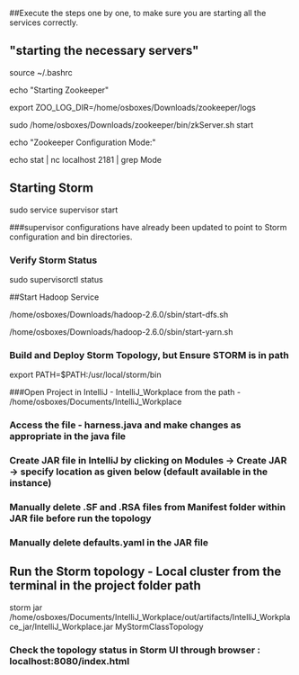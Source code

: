 ##Execute the steps one by one, to make sure you are starting all the services correctly.

## "starting the necessary servers"

source ~/.bashrc

echo "Starting Zookeeper"

export ZOO_LOG_DIR=/home/osboxes/Downloads/zookeeper/logs

sudo  /home/osboxes/Downloads/zookeeper/bin/zkServer.sh start

echo "Zookeeper Configuration Mode:"

echo stat | nc localhost 2181 | grep Mode

## Starting Storm

sudo service supervisor start

###supervisor configurations have already been updated to point to Storm configuration and bin directories.
### Verify Storm Status

sudo supervisorctl status

##Start Hadoop Service

/home/osboxes/Downloads/hadoop-2.6.0/sbin/start-dfs.sh

/home/osboxes/Downloads/hadoop-2.6.0/sbin/start-yarn.sh

### Build and Deploy Storm Topology, but Ensure  STORM is in path

export PATH=$PATH:/usr/local/storm/bin

###Open Project in IntelliJ - IntelliJ_Workplace from the path - /home/osboxes/Documents/IntelliJ_Workplace
### Access the file - harness.java and make changes as appropriate in the java file

### Create JAR file in IntelliJ by clicking on Modules -> Create JAR -> specify location as given below (default available in the instance)
### Manually delete .SF and .RSA files from Manifest folder within JAR file before run the topology
### Manually delete defaults.yaml in the JAR file

## Run the Storm topology - Local  cluster from the terminal in the project folder path

storm jar /home/osboxes/Documents/IntelliJ_Workplace/out/artifacts/IntelliJ_Workplace_jar/IntelliJ_Workplace.jar MyStormClassTopology

### Check the topology status in Storm UI through browser : localhost:8080/index.html
